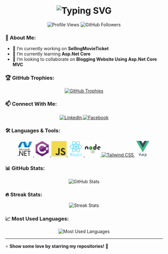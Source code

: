 <h1 align="center">
  <img src="https://readme-typing-svg.herokuapp.com?font=Fira+Code&weight=600&size=22&pause=1000&color=0E75B6&width=435&lines=Hi,+I'm+Hamishullah!;A+Passionate+Web+Developer;Asp.Net+Core+Enthusiast;Let's+build+something+amazing!" alt="Typing SVG" />
</h1>

<p align="center">
  <img src="https://komarev.com/ghpvc/?username=hamishullahdotnet&label=Profile%20views&color=0e75b6&style=flat" alt="Profile Views" />
  <img src="https://img.shields.io/github/followers/hamishullahdotnet?label=Followers&style=social" alt="GitHub Followers" />
</p>

### 🚀 About Me:
- 🔭 I’m currently working on **SellingMovieTicket**
- 🌱 I’m currently learning **Asp.Net Core**
- 👯 I’m looking to collaborate on **Blogging Website Using Asp.Net Core MVC**

### 🏆 GitHub Trophies:
<p align="center">
  <a href="https://github.com/ryo-ma/github-profile-trophy">
    <img src="https://github-profile-trophy.vercel.app/?username=hamishullahdotnet&column=6&theme=radical&no-frame=true&margin-w=5" alt="GitHub Trophies" />
  </a>
</p>

### 📫 Connect With Me:
<p align="center">
  <a href="https://linkedin.com/in/hamishwebdeveloper" target="blank">
    <img align="center" src="https://raw.githubusercontent.com/rahuldkjain/github-profile-readme-generator/master/src/images/icons/Social/linked-in-alt.svg" alt="LinkedIn" height="30" width="40" />
  </a>
  <a href="https://www.facebook.com/hamishullahdotnet/" target="blank">
    <img align="center" src="https://raw.githubusercontent.com/rahuldkjain/github-profile-readme-generator/master/src/images/icons/Social/facebook.svg" alt="Facebook" height="30" width="40" />
  </a>
</p>

### 🛠️ Languages & Tools:
<p align="center">
  <a href="https://dotnet.microsoft.com/" target="_blank">
    <img src="https://raw.githubusercontent.com/devicons/devicon/master/icons/dot-net/dot-net-original-wordmark.svg" alt=".NET" width="50" height="50"/>
  </a>
  <a href="https://www.w3schools.com/cs/" target="_blank">
    <img src="https://raw.githubusercontent.com/devicons/devicon/master/icons/csharp/csharp-original.svg" alt="C#" width="50" height="50"/>
  </a>
  <a href="https://www.javascript.com/" target="_blank">
    <img src="https://raw.githubusercontent.com/devicons/devicon/master/icons/javascript/javascript-original.svg" alt="JavaScript" width="50" height="50"/>
  </a>
  <a href="https://react.dev/" target="_blank">
    <img src="https://raw.githubusercontent.com/devicons/devicon/master/icons/react/react-original-wordmark.svg" alt="React" width="50" height="50"/>
  </a>
  <a href="https://nodejs.org/" target="_blank">
    <img src="https://raw.githubusercontent.com/devicons/devicon/master/icons/nodejs/nodejs-original-wordmark.svg" alt="Node.js" width="50" height="50"/>
  </a>
  <a href="https://tailwindcss.com/" target="_blank">
    <img src="https://www.vectorlogo.zone/logos/tailwindcss/tailwindcss-icon.svg" alt="Tailwind CSS" width="50" height="50"/>
  </a>
  <a href="https://vuejs.org/" target="_blank">
    <img src="https://raw.githubusercontent.com/devicons/devicon/master/icons/vuejs/vuejs-original-wordmark.svg" alt="Vue.js" width="50" height="50"/>
  </a>
</p>

### 📊 GitHub Stats:
<p align="center">
  <img align="center" src="https://github-readme-stats.vercel.app/api?username=hamishullahdotnet&show_icons=true&theme=radical" alt="GitHub Stats" />
</p>

### 🔥 Streak Stats:
<p align="center">
  <img src="https://github-readme-streak-stats.herokuapp.com/?user=hamishullahdotnet&theme=radical" alt="Streak Stats" />
</p>

### 📈 Most Used Languages:
<p align="center">
  <img src="https://github-readme-stats.vercel.app/api/top-langs/?username=hamishullahdotnet&layout=compact&theme=radical" alt="Most Used Languages" />
</p>

---
⭐️ **Show some love by starring my repositories!** 🚀
